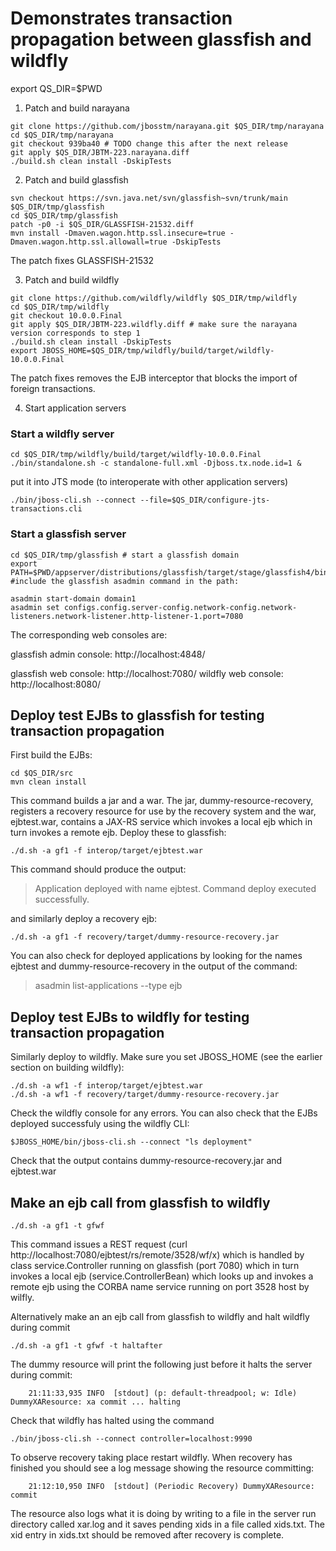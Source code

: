 
# Demonstrates transaction propagation between glassfish and wildfly

export QS_DIR=$PWD

1. Patch and build narayana

``` shell
git clone https://github.com/jbosstm/narayana.git $QS_DIR/tmp/narayana
cd $QS_DIR/tmp/narayana
git checkout 939ba40 # TODO change this after the next release
git apply $QS_DIR/JBTM-223.narayana.diff
./build.sh clean install -DskipTests
```

2. Patch and build glassfish

``` shell
svn checkout https://svn.java.net/svn/glassfish~svn/trunk/main $QS_DIR/tmp/glassfish
cd $QS_DIR/tmp/glassfish
patch -p0 -i $QS_DIR/GLASSFISH-21532.diff 
mvn install -Dmaven.wagon.http.ssl.insecure=true -Dmaven.wagon.http.ssl.allowall=true -DskipTests
```

The patch fixes GLASSFISH-21532

3. Patch and build wildfly

``` shell
git clone https://github.com/wildfly/wildfly $QS_DIR/tmp/wildfly
cd $QS_DIR/tmp/wildfly
git checkout 10.0.0.Final
git apply $QS_DIR/JBTM-223.wildfly.diff # make sure the narayana version corresponds to step 1
./build.sh clean install -DskipTests
export JBOSS_HOME=$QS_DIR/tmp/wildfly/build/target/wildfly-10.0.0.Final
```

The patch fixes removes the EJB interceptor that blocks the import of foreign transactions.

4. Start application servers

### Start a wildfly server

``` shell
cd $QS_DIR/tmp/wildfly/build/target/wildfly-10.0.0.Final
./bin/standalone.sh -c standalone-full.xml -Djboss.tx.node.id=1 &
```

put it into JTS mode (to interoperate with other application servers)
``` shell
./bin/jboss-cli.sh --connect --file=$QS_DIR/configure-jts-transactions.cli
```

### Start a glassfish server

``` shell
cd $QS_DIR/tmp/glassfish # start a glassfish domain
export PATH=$PWD/appserver/distributions/glassfish/target/stage/glassfish4/bin:$PATH #include the glassfish asadmin command in the path:

asadmin start-domain domain1
asadmin set configs.config.server-config.network-config.network-listeners.network-listener.http-listener-1.port=7080
```

The corresponding web consoles are:

glassfish admin console: http://localhost:4848/

glassfish web console: http://localhost:7080/
wildfly web console: http://localhost:8080/

## Deploy test EJBs to glassfish for testing transaction propagation

First build the EJBs:

``` shell
cd $QS_DIR/src
mvn clean install
```

This command builds a jar and a war. The jar, dummy-resource-recovery, registers a recovery resource
for use by the recovery system and the war, ejbtest.war, contains a JAX-RS service which invokes a
local ejb which in turn invokes a remote ejb. Deploy these to glassfish:

``` shell
./d.sh -a gf1 -f interop/target/ejbtest.war
```

This command should produce the output:

> Application deployed with name ejbtest.
> Command deploy executed successfully.

and similarly deploy a recovery ejb:

``` shell
./d.sh -a gf1 -f recovery/target/dummy-resource-recovery.jar
```

You can also check for deployed applications by looking for the names ejbtest and dummy-resource-recovery
in the output of the command:

> asadmin list-applications --type ejb

## Deploy test EJBs to wildfly for testing transaction propagation

Similarly deploy to wildfly. Make sure you set JBOSS_HOME (see the earlier section on building wildfly):

``` shell
./d.sh -a wf1 -f interop/target/ejbtest.war
./d.sh -a wf1 -f recovery/target/dummy-resource-recovery.jar 
```
Check the wildfly console for any errors. You can also check that the EJBs deployed successfuly using
the wildfly CLI:

``` shell
$JBOSS_HOME/bin/jboss-cli.sh --connect "ls deployment" 
```
Check that the output contains dummy-resource-recovery.jar and ejbtest.war

## Make an ejb call from glassfish to wildfly 

``` shell
./d.sh -a gf1 -t gfwf
```

This command issues a REST request (curl http://localhost:7080/ejbtest/rs/remote/3528/wf/x) which is
handled by class service.Controller running on glassfish (port 7080) which in turn invokes a local ejb
(service.ControllerBean) which looks up and invokes a remote ejb using the CORBA name service running
on port 3528 host by wilfly.

Alternatively make an an ejb call from glassfish to wildfly and halt wildfly during commit

```
./d.sh -a gf1 -t gfwf -t haltafter
```

The dummy resource will print the following just before it halts the server during commit:

```
    21:11:33,935 INFO  [stdout] (p: default-threadpool; w: Idle) DummyXAResource: xa commit ... halting
```

Check that wildfly has halted using the command
``` shell
./bin/jboss-cli.sh --connect controller=localhost:9990
```
To observe recovery taking place restart wildfly. When recovery has finished you should see a log message
showing the resource committing:

```
    21:12:10,950 INFO  [stdout] (Periodic Recovery) DummyXAResource: commit
```

The resource also logs what it is doing by writing to a file in the server run directory called xar.log
and it saves pending xids in a file called xids.txt. The xid entry in xids.txt should be removed after
recovery is complete.


